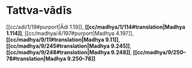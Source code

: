 # Tattva-vādīs

[[cc/adi/1/19#purport|Ādi 1.19]], **[[cc/madhya/1/114#translation|Madhya 1.114]]**, [[cc/madhya/4/197#purport|Madhya 4.197]], **[[cc/madhya/9/11#translation|Madhya 9.11]]**, **[[cc/madhya/9/245#translation|Madhya 9.245]]**, **[[cc/madhya/9/248#translation|Madhya 9.248]]**, **[[cc/madhya/9/250–78#translation|Madhya 9.250–78]]**


